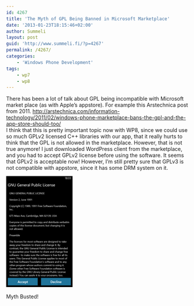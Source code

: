 ```yaml
---
id: 4267
title: 'The Myth of GPL Being Banned in Microsoft Marketplace'
date: '2013-01-23T18:15:46+02:00'
author: Summeli
layout: post
guid: 'http://www.summeli.fi/?p=4267'
permalink: /4267/
categories:
    - 'Windows Phone Development'
tags:
    - wp7
    - wp8
---
```


There has been a lot of talk about GPL being incompatible with Microsoft market place (as with Apple’s appstore). For example this Arstechnica post from 2011. <http://arstechnica.com/information-technology/2011/02/windows-phone-marketplace-bans-the-gpl-and-the-app-store-should-too/>  
I think that this is pretty important topic now with WP8, since we could use so much GPLv2 licensed C++ libraries with our app, that it really hurts to think that the GPL is not allowed in the marketplace. However, that is not true anymore! I just downloaded WordPress client from the marketplace, and you had to accept GPLv2 license before using the software. It seems that GPLv2 is acceptable now! However, I’m still pretty sure that GPLv3 is not compatible with appstore, since it has some DRM system on it.

![WP_windows_GPLv2](/wp-content/uploads/2013/01/wp_ss_20130123_0001-180x300.png)

Myth Busted! 